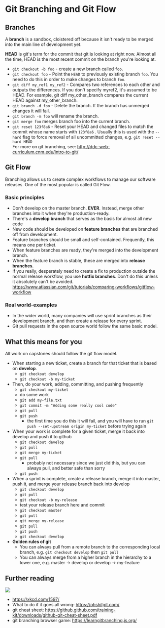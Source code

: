 # Git Branching and Git Flow

## Branches
A **branch** is a sandbox, cloistered off because it isn't ready to be merged into the main line of
development yet.

**HEAD** is git's term for the commit that git is looking at right now. Almost all the time, HEAD is the most
recent commit on the branch you're looking at.
- `git checkout -b foo` - create a new branch called `foo`.
- `git checkout foo` - Point the `HEAD` to previously existing branch `foo`. You need to do this in order to make changes to branch `foo`.
- `git diff my_ref1 my_ref2` - Compares two references to each other and outputs the differences. If you don't specify myref2, it's assumed to be HEAD. For example, git diff my_other_branch compares the current HEAD against my_other_branch.
- `git branch -d foo` - Delete the branch. If the branch has unmerged changes it will fail.
- `git branch -m foo` will rename the branch.
- `git merge foo` merges branch foo into the current branch.
- `git reset 123f8a6` - Reset your HEAD and changed files to match the commit whose name starts with `123f8a6` . Usually this is used with the `--hard` flag to force removal of all uncommitted changes, e.g. `git reset --hard HEAD`  
  For more on git branching, see: http://ddc-web-curriculum.cnm.edu/intro-to-git/

## Git Flow

Branching allows us to create complex workflows to manage our software releases. One of the most popular is called Git Flow.
### Basic principles
- Don't develop on the master branch. **EVER**. Instead, merge other branches into it when they're production-ready.
- There's a **develop branch** that serves as the basis for almost all new code
- New code should be developed on **feature branches** that are branched off from development.
- Feature branches should be small and self-contained. Frequently, this means one per ticket.
- When feature branches are ready, they're merged into the development branch.
- When the feature branch is stable, these are merged into **release branches**.
- If you really, desperately need to create a fix to production outside the normal release workflow,
  you use **hotfix branches**. Don't do this unless it absolutely can't be avoided.
  https://www.atlassian.com/git/tutorials/comparing-workflows/gitflow-workflow

### Real world-examples
- In the wider world, many companies will use sprint branches as their development branch, and then create a release for every sprint.
- Git pull requests in the open source world follow the same basic model.

## What this means for you
All work on capstones should follow the git flow model.
- When starting a new ticket, create a branch for that ticket that is based on **develop**.
    - `git checkout develop`
    - `git checkout -b my-ticket`
- Then, do your work, adding, committing, and pushing frequently
    - `git checkout my-ticket`
    - do some work
    - `git add my-file.txt`
    - `git commit -m "Adding some really cool code"`
    - `git pull`
    - `git push`
        - the first time you do this it will fail, and you will have to run `git push --set-upstream origin my-ticket` before trying again
- When your work is complete for a given ticket, merge it back into develop and push it to github
    - `git checkout develop`
    - `git pull`
    - `git merge my-ticket`
    - `git pull`
        - probably not necessary since we just did this, but you can always pull, and better safe than sorry
    - `git push`
- When a sprint is complete, create a release branch, merge it into master, push it, and merge your release branch back into develop
    - `git checkout develop`
    - `git pull`
    - `git checkout -b my-release`
    - test your release branch here and commit
    - `git checkout master`
    - `git pull`
    - `git merge my-release`
    - `git pull`
    - `git push`
    - `git checkout develop`
- **Golden rules of git**
    - You can always pull from a remote branch to the corresponding local branch, e.g. `git checkout develop` then `git pull`
    - You can always merge from a higher branch in the hierarchy to a lower one, e.g. master -> develop or develop -> my-feature

## Further reading
![](../img/git-workflow.png)
- https://xkcd.com/1597/
- What to do if it goes all wrong: https://ohshitgit.com/
- git cheat sheet: https://github.github.com/training-kit/downloads/github-git-cheat-sheet.pdf
- git branching browser game: https://learngitbranching.js.org/